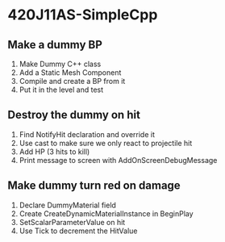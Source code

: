 # 420J11AS-SimpleCpp

## Make a dummy BP
1. Make Dummy C++ class
1. Add a Static Mesh Component
1. Compile and create a BP from it
1. Put it in the level and test

## Destroy the dummy on hit
1. Find NotifyHit declaration and override it
1. Use cast to make sure we only react to projectile hit
1. Add HP (3 hits to kill)
1. Print message to screen with AddOnScreenDebugMessage

## Make dummy turn red on damage
1. Declare DummyMaterial field
1. Create CreateDynamicMaterialInstance in BeginPlay
1. SetScalarParameterValue on hit
1. Use Tick to decrement the HitValue
